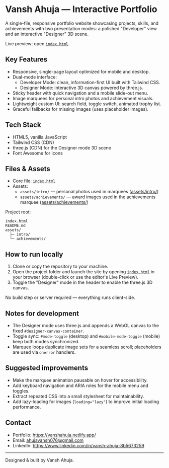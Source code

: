# Vansh Ahuja — Interactive Portfolio

A single-file, responsive portfolio website showcasing projects, skills, and achievements with two presentation modes: a polished "Developer" view and an interactive "Designer" 3D scene.

Live preview: open [`index.html`](index.html).

## Key Features

- Responsive, single-page layout optimized for mobile and desktop.
- Dual-mode interface:
  - Developer Mode: clean, information-first UI built with Tailwind CSS.
  - Designer Mode: interactive 3D canvas powered by three.js.
- Sticky header with quick navigation and a mobile slide-out menu.
- Image marquees for personal intro photos and achievement visuals.
- Lightweight custom UI: search field, toggle switch, animated trophy list.
- Graceful fallbacks for missing images (uses placeholder images).

## Tech Stack

- HTML5, vanilla JavaScript
- Tailwind CSS (CDN)
- three.js (CDN) for the Designer mode 3D scene
- Font Awesome for icons

## Files & Assets

- Core file: [`index.html`](index.html)
- Assets:
  - `assets/intro/` — personal photos used in marquees ([assets/intro/](assets/intro/))
  - `assets/achievements/` — award images used in the achievements marquee ([assets/achievements/](assets/achievements/))

Project root:
```
index.html
README.md
assets/
  ├─ intro/
  └─ achievements/
```

## How to run locally

1. Clone or copy the repository to your machine.
2. Open the project folder and launch the site by opening [`index.html`](index.html) in your browser (double-click or use the editor's Live Preview).
3. Toggle the "Designer" mode in the header to enable the three.js 3D canvas.

No build step or server required — everything runs client-side.

## Notes for development

- The Designer mode uses three.js and appends a WebGL canvas to the fixed `#designer-canvas-container`.
- Toggle sync: `#mode-toggle` (desktop) and `#mobile-mode-toggle` (mobile) keep both modes synchronized.
- Marquee loops duplicate image sets for a seamless scroll; placeholders are used via `onerror` handlers.

## Suggested improvements

- Make the marquee animation pausable on hover for accessibility.
- Add keyboard navigation and ARIA roles for the mobile menu and toggles.
- Extract repeated CSS into a small stylesheet for maintainability.
- Add lazy-loading for images (`loading="lazy"`) to improve initial loading performance.

## Contact

- Portfolio: https://vanshahuja.netlify.app/
- Email: ahujavansh076@gmail.com
- LinkedIn: https://www.linkedin.com/in/vansh-ahuja-8b5673259

---

Designed & built by Vansh Ahuja.

